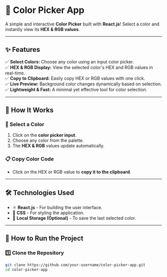# 🎨 Color Picker App  

A simple and interactive **Color Picker** built with **React.js**! Select a color and instantly view its **HEX & RGB values**.  
 

---

## ✨ Features  
✅ **Select Colors:** Choose any color using an input color picker.  
✅ **HEX & RGB Display:** View the selected color's HEX and RGB values in real-time.  
✅ **Copy to Clipboard:** Easily copy HEX or RGB values with one click.  
✅ **Live Preview:** Background color changes dynamically based on selection.  
✅ **Lightweight & Fast:** A minimal yet effective tool for color selection.  

---

## 🔧 How It Works  

### 🎨 Select a Color  
1. Click on the **color picker input**.  
2. Choose any color from the palette.  
3. The **HEX & RGB** values update automatically.  

### 📋 Copy Color Code  
- Click on the HEX or RGB value to **copy it to the clipboard**.  

---

## 🛠️ Technologies Used  
- ⚛ **React.js** - For building the user interface.  
- 🎨 **CSS** - For styling the application.  
- 🔗 **Local Storage (Optional)** - To save the last selected color.  

---

## 🚀 How to Run the Project  

### 1️⃣ Clone the Repository  
```sh
git clone https://github.com/your-username/color-picker-app.git
cd color-picker-app



